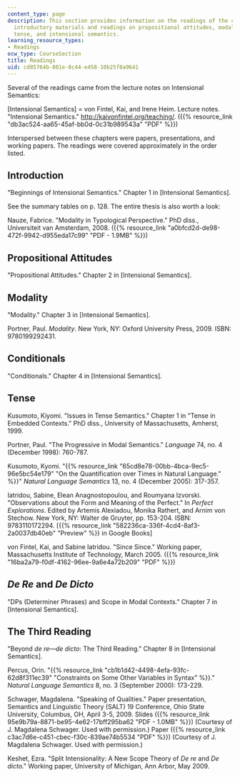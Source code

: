 ```yaml
---
content_type: page
description: This section provides information on the readings of the course.  Includes
  introductory materials and readings on propositional attitudes, modality, conditionals,
  tense, and intensional semantics.
learning_resource_types:
- Readings
ocw_type: CourseSection
title: Readings
uid: cd85764b-801e-8c44-e458-10b25f8a9641
---
```


Several of the readings came from the lecture notes on Intensional Semantics:

\[Intensional Semantics\] = von Fintel, Kai, and Irene Heim. Lecture notes. "Intensional Semantics." http://kaivonfintel.org/teaching/. ({{% resource_link "db3ac524-aa65-45af-bb0d-0c31b989543a" "PDF" %}})

Interspersed between these chapters were papers, presentations, and working papers. The readings were covered approximately in the order listed.

Introduction
------------

"Beginnings of Intensional Semantics." Chapter 1 in \[Intensional Semantics\].

See the summary tables on p. 128. The entire thesis is also worth a look:

Nauze, Fabrice. "Modality in Typological Perspective." PhD diss., Universiteit van Amsterdam, 2008. ({{% resource_link "a0bfcd2d-de98-472f-9942-d955eda17c99" "PDF - 1.9MB" %}})

Propositional Attitudes
-----------------------

"Propositional Attitudes." Chapter 2 in \[Intensional Semantics\].

Modality
--------

"Modality." Chapter 3 in \[Intensional Semantics\].

Portner, Paul. _Modality_. New York, NY: Oxford University Press, 2009. ISBN: 9780199292431.

Conditionals
------------

"Conditionals." Chapter 4 in \[Intensional Semantics\].

Tense
-----

Kusumoto, Kiyomi. "Issues in Tense Semantics." Chapter 1 in "Tense in Embedded Contexts." PhD diss., University of Massachusetts, Amherst, 1999.

Portner, Paul. "The Progressive in Modal Semantics." _Language_ 74, no. 4 (December 1998): 760-787.

Kusumoto, Kyomi. "{{% resource_link "65cd8e78-00bb-4bca-9ec5-96e5bc54e179" "On the Quantification over Times in Natural Language." %}}" _Natural Language Semantics_ 13, no. 4 (December 2005): 317-357.

Iatridou, Sabine, Elean Anagnostopoulou, and Roumyana Izvorski. "Observations about the Form and Meaning of the Perfect." In _Perfect Explorations_. Edited by Artemis Alexiadou, Monika Rathert, and Arnim von Stechow. New York, NY: Walter de Gruyter, pp. 153-204. ISBN: 9783110172294. \[{{% resource_link "582236ca-336f-4cd4-8af3-2a0037db40eb" "Preview" %}} in Google Books\]

von Fintel, Kai, and Sabine Iatridou. "Since Since." Working paper, Massachusetts Institute of Technology, March 2005. ({{% resource_link "16ba2a79-f0df-4162-96ee-9a6e4a72b209" "PDF" %}})

_De Re_ and _De Dicto_
----------------------

"DPs (Determiner Phrases) and Scope in Modal Contexts." Chapter 7 in \[Intensional Semantics\].

The Third Reading
-----------------

"Beyond _de re—de dicto_: The Third Reading." Chapter 8 in \[Intensional Semantics\].

Percus, Orin. "{{% resource_link "cb1b1d42-4498-4efa-93fc-62d8f311ec39" "Constraints on Some Other Variables in Syntax" %}}." _Natural Language Semantics_ 8, no. 3 (September 2000): 173-229.

Schwager, Magdalena. "Speaking of Qualities." Paper presentation, Semantics and Linguistic Theory (SALT) 19 Conference, Ohio State University, Columbus, OH, April 3-5, 2009. Slides ({{% resource_link 95e9b79a-8871-be95-4e62-17bff295ba62 "PDF - 1.0MB" %}}) (Courtesy of J. Magdalena Schwager. Used with permission.) Paper ({{% resource_link c3ac7d6e-c451-cbec-f30c-839ae74b5534 "PDF" %}}) (Courtesy of J. Magdalena Schwager. Used with permission.)

Keshet, Ezra. "Split Intensionality: A New Scope Theory of _De re_ and _De dicto_." Working paper, University of Michigan, Ann Arbor, May 2009.